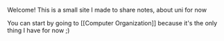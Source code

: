 Welcome!
This is a small site I made to share notes, about uni for now

You can start by going to [[Computer Organization]] because it's the only thing I have for now ;)

